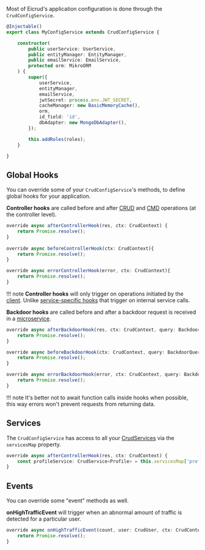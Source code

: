 Most of Eicrud's application configuration is done through the `CrudConfigService`. 
```typescript title="eicrud.config.service.ts"
@Injectable()
export class MyConfigService extends CrudConfigService {

    constructor(
        public userService: UserService,
        public entityManager: EntityManager,
        public emailService: EmailService,
        protected orm: MikroORM
    ) {
        super({
            userService,
            entityManager,
            emailService,
            jwtSecret: process.env.JWT_SECRET,
            cacheManager: new BasicMemoryCache(),
            orm,
            id_field: 'id',
            dbAdapter: new MongoDbAdapter(),
        });

        this.addRoles(roles);
    }

}
```

## Global Hooks
You can override some of your `CrudConfigService`'s methods, to define global hooks for your application.

**Controller hooks** are called before and after [CRUD](../services/operations.md) and [CMD](../services/commands.md) operations (at the controller level).
```typescript
override async afterControllerHook(res, ctx: CrudContext) {
    return Promise.resolve();
}
    
override async beforeControllerHook(ctx: CrudContext){
    return Promise.resolve();
}

override async errorControllerHook(error, ctx: CrudContext){
    return Promise.resolve();
}
```
!!! note
    **Controller hooks** will only trigger on operations initiated by the [client](../client/setup.md). Unlike [service-specific hooks](../services/hooks.md) that trigger on internal service calls.

**Backdoor hooks** are called before and after a backdoor request is received in a [microservice](../microservices/configuration.md).
```typescript
override async afterBackdoorHook(res, ctx: CrudContext, query: BackdoorQuery, args: any[]) {
    return Promise.resolve();
}

override async beforeBackdoorHook(ctx: CrudContext, query: BackdoorQuery, args: any[]){
    return Promise.resolve();
}

override async errorBackdoorHook(error, ctx: CrudContext, query: BackdoorQuery, args: any[]){
    return Promise.resolve();
}
```
!!! note
    It's better not to await function calls inside hooks when possible, this way errors won't prevent requests from returning data.


## Services

The `CrudConfigService` has access to all your [CrudServices](../services/definition.md) via the `servicesMap` property.

```typescript
override async afterControllerHook(res, ctx: CrudContext) {
    const profileService: CrudService<Profile> = this.servicesMap['profile'];
}
```


## Events
You can override some "event" methods as well.

**onHighTrafficEvent** will trigger when an abnormal amount of traffic is detected for a particular user.
```typescript
override async onHighTrafficEvent(count, user: CrudUser, ctx: CrudContext){
    return Promise.resolve();
}
```
